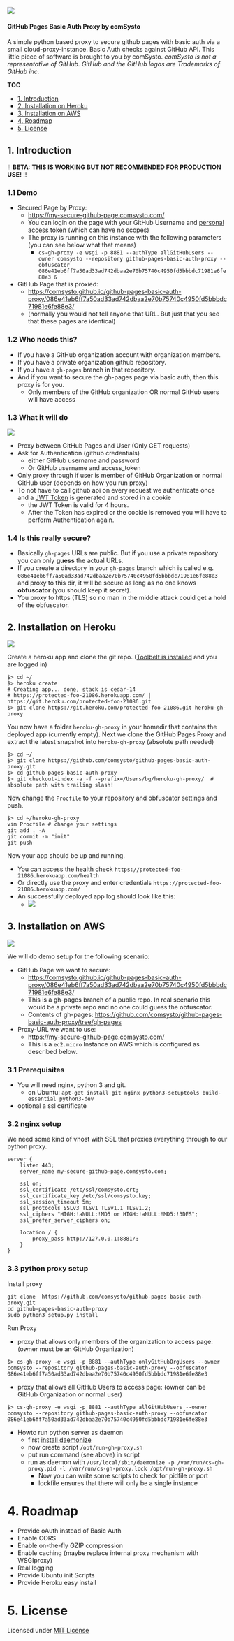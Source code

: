 ![](./doc/logo.png)

#### GitHub Pages Basic Auth Proxy by comSysto

A simple python based proxy to secure github pages with basic auth via a small cloud-proxy-instance.
Basic Auth checks against GitHub API. This little piece of software is brought to you by comSysto.
*comSysto is not a representative of GitHub. GitHub and the GitHub logos are Trademarks of GitHub inc.* 

**TOC**
  * [1. Introduction](#1-introduction)
  * [2. Installation on Heroku](#2-installation-on-heroku)
  * [3. Installation on AWS](#3-installation-on-aws)
  * [4. Roadmap](#4-roadmap)
  * [5. License](#5-license)

## 1. Introduction

:bangbang: **BETA: THIS IS WORKING BUT NOT RECOMMENDED FOR PRODUCTION USE!** :bangbang: 
 
### 1.1 Demo

  * Secured Page by Proxy:
    * https://my-secure-github-page.comsysto.com/
    * You can login on the page with your GitHub Username and [personal access token](https://help.github.com/articles/creating-an-access-token-for-command-line-use/) (which can have no scopes)
    * The proxy is running on this instance with the following parameters (you can see below what that means)
      * `cs-gh-proxy -e wsgi -p 8881 --authType allGitHubUsers --owner comsysto --repository github-pages-basic-auth-proxy --obfuscator 086e41eb6ff7a50ad33ad742dbaa2e70b75740c4950fd5bbbdc71981e6fe88e3 &`
  * GitHub Page that is proxied:
    * https://comsysto.github.io/github-pages-basic-auth-proxy/086e41eb6ff7a50ad33ad742dbaa2e70b75740c4950fd5bbbdc71981e6fe88e3/
    * (normally you would not tell anyone that URL. But just that you see that these pages are identical)
 
### 1.2 Who needs this?

  * If you have a GitHub organization account with organization members.
  * If you have a private organization github repository.
  * If you have a `gh-pages` branch in that repository.
  * And if you want to secure the gh-pages page via basic auth, then this proxy is for you.
    * Only members of the GitHub organization OR normal GitHub users will have access
  
### 1.3 What it will do

![](./doc/basic-proxy.png)

  * Proxy between GitHub Pages and User (Only GET requests)
  * Ask for Authentication (github credentials)
    * either GitHub username and password
    * Or GitHub username and access_token
  * Only proxy through if user is member of GitHub Organization or normal GitHub user (depends on how you run proxy)
  * To not have to call github api on every request we authenticate once and a [JWT Token](https://jwt.io/) is generated and stored in a cookie
    * the JWT Token is valid for 4 hours.
    * After the Token has expired or the cookie is removed you will have to perform Authentication again.
  
### 1.4 Is this really secure?
 
  * Basically `gh-pages` URLs are public. But if you use a private repository you can only **guess** the actual URLs. 
  * If you create a directory in your `gh-pages` branch which is called e.g. `086e41eb6ff7a50ad33ad742dbaa2e70b75740c4950fd5bbbdc71981e6fe88e3` and proxy to this dir, it will be secure as long as no one knows **obfuscator** (you should keep it secret).
  * You proxy to https (TLS) so no man in the middle attack could get a hold of the obfuscator.

## 2. Installation on Heroku

[![](./doc/heroku-logo)](https://dashboard.heroku.com/)

Create a heroku app and clone the git repo. ([Toolbelt is installed](https://toolbelt.heroku.com/) and you are logged in)

```
$> cd ~/
$> heroku create
# Creating app... done, stack is cedar-14
# https://protected-foo-21086.herokuapp.com/ | https://git.heroku.com/protected-foo-21086.git
$> git clone https://git.heroku.com/protected-foo-21086.git heroku-gh-proxy
```

You now have a folder `heroku-gh-proxy` in your homedir that contains the deployed app (currently empty).
Next we clone the GitHub Pages Proxy and extract the latest snapshot into `heroku-gh-proxy` (absolute path needed)  

```
$> cd ~/
$> git clone https://github.com/comsysto/github-pages-basic-auth-proxy.git
$> cd github-pages-basic-auth-proxy
$> git checkout-index -a -f --prefix=/Users/bg/heroku-gh-proxy/  # absolute path with trailing slash!
```

Now change the `Procfile` to your repository and obfuscator settings and push.

```
$> cd ~/heroku-gh-proxy
vim Procfile # change your settings
git add . -A
git commit -m "init"
git push
```

Now your app should be up and running.

  * You can access the health check `https://protected-foo-21086.herokuapp.com/health`
  * Or directly use the proxy and enter credentials `https://protected-foo-21086.herokuapp.com/` 
  * An successfully deployed app log should look like this:
    * ![](./doc/heroku-log.png)



## 3. Installation on AWS

[![](./doc/aws-logo)](https://aws.amazon.com/)

We will do demo setup for the following scenario:
  
  * GitHub Page we want to secure: 
    * https://comsysto.github.io/github-pages-basic-auth-proxy/086e41eb6ff7a50ad33ad742dbaa2e70b75740c4950fd5bbbdc71981e6fe88e3/
    * This is a gh-pages branch of a public repo. In real scenario this would be a private repo and no one could guess the obfuscator.
    * Contents of gh-pages: https://github.com/comsysto/github-pages-basic-auth-proxy/tree/gh-pages  
  * Proxy-URL we want to use: 
    * https://my-secure-github-page.comsysto.com/
    * This is a `ec2.micro` Instance on AWS which is configured as described below.
    
### 3.1 Prerequisites

  * You will need nginx, python 3 and git.
    * on Ubuntu: `apt-get install git nginx python3-setuptools build-essential python3-dev`
  * optional a ssl certificate  

### 3.2 nginx setup

We need some kind of vhost with SSL that proxies everything through to our python proxy.

```
server {
    listen 443;
    server_name my-secure-github-page.comsysto.com;

    ssl on;
    ssl_certificate /etc/ssl/comsysto.crt;
    ssl_certificate_key /etc/ssl/comsysto.key;
    ssl_session_timeout 5m;
    ssl_protocols SSLv3 TLSv1 TLSv1.1 TLSv1.2;
    ssl_ciphers "HIGH:!aNULL:!MD5 or HIGH:!aNULL:!MD5:!3DES";
    ssl_prefer_server_ciphers on;
    
    location / {
        proxy_pass http://127.0.0.1:8881/;
    }
}
```

### 3.3 python proxy setup

Install proxy
```
git clone  https://github.com/comsysto/github-pages-basic-auth-proxy.git
cd github-pages-basic-auth-proxy
sudo python3 setup.py install
```

Run Proxy

  * proxy that allows only members of the organization to access page: (owner must be an GitHub Organization)

```
$> cs-gh-proxy -e wsgi -p 8881 --authType onlyGitHubOrgUsers --owner comsysto --repository github-pages-basic-auth-proxy --obfuscator 086e41eb6ff7a50ad33ad742dbaa2e70b75740c4950fd5bbbdc71981e6fe88e3
```

  * proxy that allows all GitHub Users to access page: (owner can be GitHub Organization or normal user)

```
$> cs-gh-proxy -e wsgi -p 8881 --authType allGitHubUsers --owner comsysto --repository github-pages-basic-auth-proxy --obfuscator 086e41eb6ff7a50ad33ad742dbaa2e70b75740c4950fd5bbbdc71981e6fe88e3
```

  * Howto run python server as daemon
    * first [install daemonize](http://software.clapper.org/daemonize/)
    * now create script `/opt/run-gh-proxy.sh`
    * put run command (see above) in script
    * run as daemon with `/usr/local/sbin/daemonize -p /var/run/cs-gh-proxy.pid -l /var/run/cs-gh-proxy.lock /opt/run-gh-proxy.sh`
      * Now you can write some scripts to check for pidfile or port
      * lockfile ensures that there will only be a single instance

# 4. Roadmap

  * Provide oAuth instead of Basic Auth
  * Enable CORS
  * Enable on-the-fly GZIP compression
  * Enable caching (maybe replace internal proxy mechanism with WSGIproxy)
  * Real logging
  * Provide Ubuntu init Scripts
  * Provide Heroku easy install


# 5. License

Licensed under [MIT License](./LICENSE.md)
